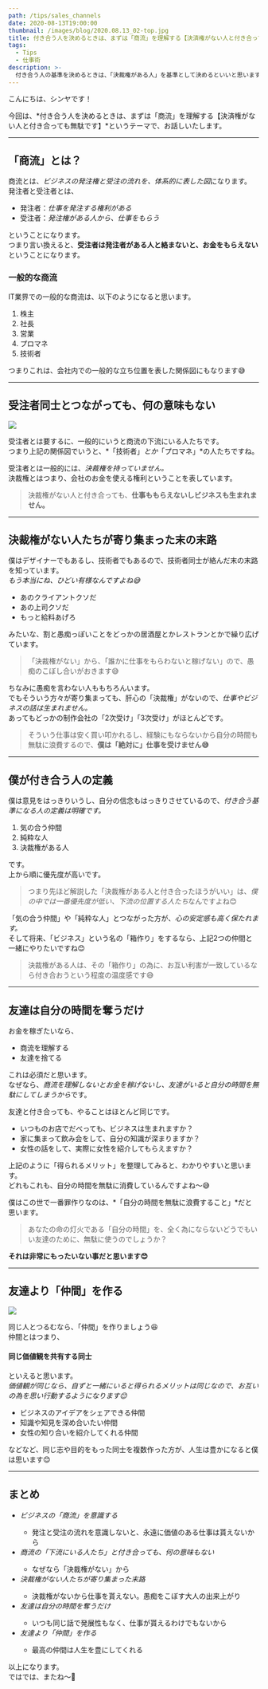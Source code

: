 ```yaml
---
path: /tips/sales_channels
date: 2020-08-13T19:00:00
thumbnail: /images/blog/2020.08.13_02-top.jpg
title: 付き合う人を決めるときは、まずは「商流」を理解する【決済権がない人と付き合っても無駄です】
tags:
  - Tips
  - 仕事術
description: >-
  付き合う人の基準を決めるときは、「決裁権がある人」を基準として決めるといいと思います。では、誰が決裁権があるのかを理解するには、具体的な「商流」を意識して考えると良いと思います。
---
```


こんにちは、シンヤです！

今回は、*付き合う人を決めるときは、まずは「商流」を理解する【決済権がない人と付き合っても無駄です】*というテーマで、お話しいたします。

---

## 「商流」とは？

商流とは、*ビジネスの発注権と受注の流れを、体系的に表した図*になります。  
発注者と受注者とは、

- 発注者：*仕事を発注する権利がある*
- 受注者：*発注権がある人から、仕事をもらう*

ということになります。  
つまり言い換えると、**受注者は発注者がある人と絡まないと、お金をもらえない**ということになります。

### 一般的な商流

IT業界での一般的な商流は、以下のようになると思います。

1. 株主
2. 社長
3. 営業
4. プロマネ
5. 技術者

つまりこれは、会社内での一般的な立ち位置を表した関係図にもなります😅

---

## 受注者同士とつながっても、何の意味もない

![](/images/blog/2020.08.13_02-01.jpg)

受注者とは要するに、一般的にいうと商流の下流にいる人たちです。  
つまり上記の関係図でいうと、*「技術者」*とか*「プロマネ」*の人たちですね。

受注者とは一般的には、*決裁権を持っていません。*  
決裁権とはつまり、会社のお金を使える権利ということを表しています。  

> 決裁権がない人と付き合っても、**仕事ももらえないしビジネスも生まれません。**


---

## 決裁権がない人たちが寄り集まった末の末路

僕はデザイナーでもあるし、技術者でもあるので、技術者同士が絡んだ末の末路を知っています。  
*もう本当にね、ひどい有様なんですよね😅*

- あのクライアントクソだ
- あの上司クソだ
- もっと給料あげろ

みたいな、割と愚痴っぽいことをどっかの居酒屋とかレストランとかで繰り広げています。  

> 「決裁権がない」から、「誰かに仕事をもらわないと稼げない」ので、愚痴のこぼし合いがおきます😅

ちなみに愚痴を言わない人ももちろんいます。  
でもそういう方々が寄り集まっても、肝心の「決裁権」がないので、*仕事やビジネスの話は生まれません。*  
あってもどっかの制作会社の「2次受け」「3次受け」がほとんどです。

> そういう仕事は安く買い叩かれるし、経験にもならないから自分の時間も無駄に浪費するので、**僕は「絶対に」仕事を受けません😅**

---

## 僕が付き合う人の定義

僕は意見をはっきりいうし、自分の信念もはっきりさせているので、*付き合う基準になる人の定義は明確です。*

1. 気の合う仲間
2. 純粋な人
3. 決裁権がある人

です。  
上から順に優先度が高いです。  

> つまり先ほど解説した「決裁権がある人と付き合ったほうがいい」は、*僕の中では一番優先度が低い、下流の位置する人たち*なんですよね😊

「気の合う仲間」や「純粋な人」とつながった方が、*心の安定感も高く保たれます。*  
そして将来、「ビジネス」という名の「箱作り」をするなら、上記2つの仲間と一緒にやりたいですね😊  

> 決裁権がある人は、その「箱作り」の為に、お互い利害が一致しているなら付き合おうという程度の温度感です😅

---

## 友達は自分の時間を奪うだけ

お金を稼ぎたいなら、

- 商流を理解する
- 友達を捨てる

これは必須だと思います。  
なぜなら、*商流を理解しないとお金を稼げないし、友達がいると自分の時間を無駄にしてしまうから*です。  

友達と付き合っても、やることはほとんど同じです。  

- いつものお店でだべっても、ビジネスは生まれますか？
- 家に集まって飲み会をして、自分の知識が深まりますか？
- 女性の話をして、実際に女性を紹介してもらえますか？

上記のように「得られるメリット」を整理してみると、わかりやすいと思います。  
どれもこれも、自分の時間を無駄に消費しているんですよね〜😅

僕はこの世で一番罪作りなのは、*「自分の時間を無駄に浪費すること」*だと思います。  

> あなたの命の灯火である「自分の時間」を、全く為にならないどうでもいい友達のために、無駄に使うのでしょうか？  

**それは非常にもったいない事だと思います😊**

---

## 友達より「仲間」を作る

![](/images/blog/2020.08.13_02-02.jpg)

同じ人とつるむなら、「仲間」を作りましょう😆  
仲間とはつまり、

#### 同じ価値観を共有する同士

といえると思います。  
*価値観が同じなら、自ずと一緒にいると得られるメリットは同じなので、お互いの為を思い行動するようになります😊*

- ビジネスのアイデアをシェアできる仲間
- 知識や知見を深め合いたい仲間
- 女性の知り合いを紹介してくれる仲間

などなど、同じ志や目的をもった同士を複数作った方が、人生は豊かになると僕は思います😊

---

## まとめ

<ul class="arrow--ul">
  <li><em>ビジネスの「商流」を意識する</em></li>
  <ul>
    <li>発注と受注の流れを意識しないと、永遠に価値のある仕事は貰えないから</li>
  </ul>
  <li><em>商流の「下流にいる人たち」と付き合っても、何の意味もない</em></li>
  <ul>
    <li>なぜなら「決裁権がない」から</li>
  </ul>
  <li><em>決裁権がない人たちが寄り集まった末路</em></li>
  <ul>
    <li>決裁権がないから仕事を貰えない。愚痴をこぼす大人の出来上がり</li>
  </ul>
  <li><em>友達は自分の時間を奪うだけ</em></li>
  <ul>
    <li>いつも同じ話で発展性もなく、仕事が貰えるわけでもないから</li>
  </ul>
  <li><em>友達より「仲間」を作る</em></li>
  <ul>
    <li>最高の仲間は人生を豊にしてくれる</li>
  </ul>
</ul>

以上になります。  
ではでは、またね〜🤗
